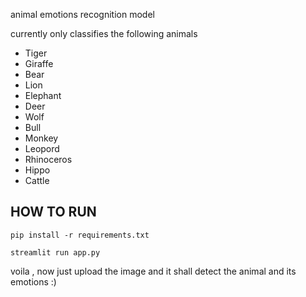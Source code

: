 animal emotions recognition model

currently only classifies the following animals 

* Tiger
* Giraffe
* Bear
* Lion
* Elephant
* Deer
* Wolf
* Bull
* Monkey
* Leopord
* Rhinoceros
* Hippo
* Cattle

## HOW TO RUN 

`pip install -r requirements.txt`

`streamlit run app.py`

voila , now just upload the image and it shall detect the animal and its emotions :)
